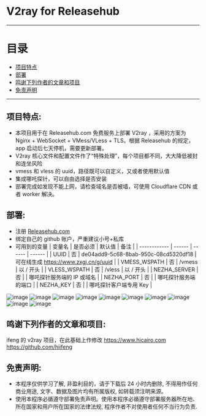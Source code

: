 # V2ray for Releasehub

* * *

# 目录

- [项目特点](README.md#项目特点)
- [部署](README.md#部署)
- [鸣谢下列作者的文章和项目](README.md#鸣谢下列作者的文章和项目)
- [免责声明](README.md#免责声明)

* * *

## 项目特点:
* 本项目用于在 Releasehub.com 免费服务上部署 V2ray ，采用的方案为 Nginx + WebSocket + VMess/VLess + TLS。根据 Releasehub 的规定，app 启动后七天停机，需要更新部署。
* V2ray 核心文件和配置文件作了“特殊处理”，每个项目都不同，大大降低被封和连坐风险
* vmess 和 vless 的 uuid，路径既可以自定义，又或者使用默认值
* 集成哪吒探针，可以自由选择是否安装
* 部署完成如发现不能上网，请检查域名是否被墙，可使用 Cloudflare CDN 或者 worker 解决。

## 部署:
* 注册 [Releasehub.com](https://app.releasehub.com/auth/login-page)
* 绑定自己的 github 账户，严重建议小号+私库
* 可用到的变量
  | 变量名 | 是否必须 | 默认值 | 备注 |
  | ------------ | ------ | ------ | ------ |
  | UUID         | 否 | de04add9-5c68-8bab-950c-08cd5320df18 | 可在线生成 https://www.zxgj.cn/g/uuid |
  | VMESS_WSPATH | 否 | /vmess | 以 / 开头 |
  | VLESS_WSPATH | 否 | /vless | 以 / 开头 |
  | NEZHA_SERVER | 否 |        | 哪吒探针服务端的 IP 或域名 |
  | NEZHA_PORT   | 否 |        | 哪吒探针服务端的端口 |
  | NEZHA_KEY    | 否 |        | 哪吒探针客户端专用 Key |

![image](https://user-images.githubusercontent.com/92626977/211177348-f942bdaa-2a72-4774-aed4-5f83ed8cb278.png)
![image](https://user-images.githubusercontent.com/92626977/211177354-32feb155-f527-416d-9ded-b7acb33fb19a.png)
![image](https://user-images.githubusercontent.com/92626977/211177362-0a0e8bc6-468f-451d-b855-490a8e6cd37b.png)
![image](https://user-images.githubusercontent.com/92626977/211177367-7d586273-c9f9-4264-8b41-3e30b689df13.png)
![image](https://user-images.githubusercontent.com/92626977/211177375-13dfee6c-0fb6-444c-89bf-4d85d687f006.png)
![image](https://user-images.githubusercontent.com/92626977/211177380-6571cc31-7ccc-4d77-9dea-c042d0b84076.png)
![image](https://user-images.githubusercontent.com/92626977/211177392-63229321-28b1-483d-95cb-36125fb16ab2.png)
![image](https://user-images.githubusercontent.com/92626977/211178396-21748705-88e1-44f5-b6b4-9f5a07cc3867.png)
![image](https://user-images.githubusercontent.com/92626977/211178411-c5855d14-f54f-4a0f-9f6e-754357537cb3.png)
![image](https://user-images.githubusercontent.com/92626977/211178451-95b03ec1-d44a-4966-af28-b2131ec55a06.png)


## 鸣谢下列作者的文章和项目:
ifeng 的 v2ray 项目，在此基础上作修改 https://www.hicairo.com https://github.com/hiifeng

## 免责声明:
* 本程序仅供学习了解, 非盈利目的，请于下载后 24 小时内删除, 不得用作任何商业用途, 文字、数据及图片均有所属版权, 如转载须注明来源。
* 使用本程序必循遵守部署免责声明。使用本程序必循遵守部署服务器所在地、所在国家和用户所在国家的法律法规, 程序作者不对使用者任何不当行为负责.



